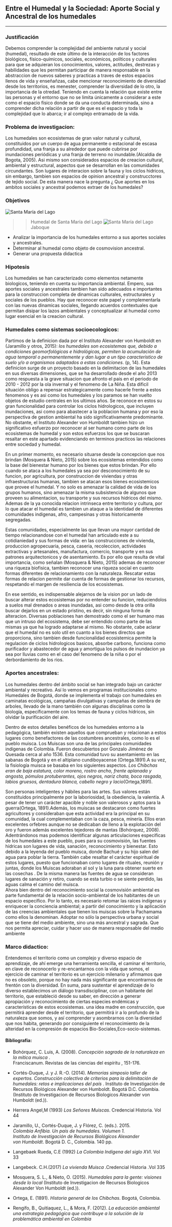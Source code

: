 
<h2 class="code-line" data-line-start=0 data-line-end=1><a id="Entre_el_Humedal_y_la_Sociedad_Aporte_Social_y_Ancestral_de_los_humedales_0"></a>Entre el Humedal y la Sociedad: Aporte Social y Ancestral de los humedales</h2>
<hr>
<h3 class="code-line" data-line-start=4 data-line-end=5><a id="Justificacin_4"></a>Justificación</h3>
<p class="has-line-data" data-line-start="8" data-line-end="9">Debemos comprender la complejidad del ambiente natural y social (humedal), resultado de este último de la interacción de los factores biológicos, físico-químicos, sociales, económicos, políticos y culturales para que se adquieran los conocimientos, valores, actitudes, destrezas y habilidades que les permitan participar de manera responsable en la abstraccion de nuevos saberes y practicas a traves de estos espacios llenos de vida y enseñañzas, cabe mencionar reconocimiento de diversidad desde los territorios, es menester, comprender la diversidad de lo otro, la importancia de la otredad. Teniendo en cuenta la relación que existe entre las personas y el entorno que no se limita únicamente a considerar a este como el espacio físico donde se da una conducta determinada, sino a comprender dicha relación a partir de que es el espacio y toda la complejidad que lo abarca; ir al complejo entramado de la vida.</p>
<h3 class="code-line" data-line-start=9 data-line-end=10><a id="Problema_de_investigacion_9"></a>Problema de investigacion:</h3>
<p class="has-line-data" data-line-start="10" data-line-end="11">Los humedales son ecosistemas de gran valor natural y cultural, constituidos por un cuerpo de agua permanente o estacional de escasa profundidad, una franja a su alrededor que puede cubrirse por inundaciones periódicas y una franja de terreno no inundable.(Alcaldia de Bogota, 2005). Asi mismo son considerados espacios de creacion cultural, ambiental y estructural, aspectos que se desarrollan en las comunidades circundantes. Son lugares de interacion sobre la fauna y los ciclos hidricos, sin embargo, tambien son espacios de opinion ancestral y construcctores de tejido social. De esta manera nace la pregunta ¿ Que aportes en los ambitos sociales y ancestral podemos extraer de los humedales?</p>
<h3 class="code-line" data-line-start=12 data-line-end=13><a id="Objetivos_12"></a>Objetivos</h3>
  
  ![Santa María del Lago](https://raw.githubusercontent.com/oacastrol/prueba/main/fotohumedal.jpg)
>>Humedal de Santa María del Lago
 ![Santa María del Lago](https://raw.githubusercontent.com/oacastrol/prueba/main/Humedal_3.jpg)
 >>Jaboque
<ul>
<li class="has-line-data" data-line-start="13" data-line-end="14">Analizar la importancia de los humedales entorno a sus aportes sociales y ancestrales.</li>
<li class="has-line-data" data-line-start="14" data-line-end="15">Determinar al humedal como objeto de cosmovision ancestral.</li>
<li class="has-line-data" data-line-start="15" data-line-end="17">Generar una propuesta didactica</li>
</ul>
<h3 class="code-line" data-line-start=17 data-line-end=18><a id="Hipotesis_17"></a>Hipotesis</h3>
<p class="has-line-data" data-line-start="19" data-line-end="20">Los humedales se han caracterizado como elementos netamente biologicos, teniendo en cuenta su importancia ambiental. Empero, sus aportes sociales y ancestrales tambien han sido adecuados e importantes para la construccion completa de dinamicas culturales, estructurales y sociales de los pueblos. Hay que reconocer este papel y complementarla con las nuevas dinamicas sociales, llegando acuerdos contextuales que permitan disipar los lazos ambientales y conceptualizar al humedal como lugar esencial en la creacion cultural.</p>
<h3 class="code-line" data-line-start=21 data-line-end=22><a id="Humedales_como_sistemas_socioecologicos_21"></a>Humedales como sistemas socioecologicos:</h3>
<p class="has-line-data" data-line-start="23" data-line-end="24">Partimos de la definicion dada por el Instituto Alexander von Humboldt en (Jaramillo y otros, 2015): <em>los humedales son ecosistemas que, debido a condiciones geomorfológicas e hidrológicas, permiten la acumulación de agua temporal o permanentemente y dan lugar a un tipo característico de suelo y/o a organismos adaptados a estas condiciones</em>. (p, 14). Esta definicion surge de un proyecto basado en la delimitacion de las humedales en sus diversas dimensiones, que se ha desarrollado desde el año 2013 como respuesta a la grave situacion que afronto el pais en el periodo de 2010 - 2012 por la ola invernal y el fenomeno de La Niña. Esta dificil situación obligo a repensar estrategicamente como hacerle frente a estos fenomenos y es asi como los humedales y los paramos se han vuelto objetos de estudio centrales en los ultimos años. Se reconoce en estos su gran funcionalidad para controlar los ciclos hidrologicos, que incluyen inundaciones, asi como para abastecer a la poblacion humana y por eso la perspectiva de gestion ambiental ha sido significativamente predominante. No obstante, el Instituto Alexander von Humboldt tambien hizo un significativo esfuerzo por reconocer al ser humano como parte de los ecosistemas de humedal y son estos esfuerzos los que se buscaran resaltar en este apartado evidenciando en terminos practicos las relaciones entre sociedad y humedal.</p>
<p class="has-line-data" data-line-start="25" data-line-end="26">En un primer momento, es necesario situarse desde la concepcion que nos brindan (Mosquera &amp; Nieto, 2015) sobre los ecosistemas entendidos como la base del bienestar humano por los bienes que estos brindan. Por ello cuando se ataca a los humedales ya sea por desconocimiento de su funcion, por agricultura, por construccion de viviendas y otras infraestructuras humanas, tambien se atacan esos bienes ecosistemicos que provee el humedal. Y no solo es amenazar la calidad de vida de los grupos humanos, sino amenazar la misma subsistencia de algunos que proveen su alimentacion, su transporte y sus recursos hidricos del mismo. Ademas de la ya conocida relacion intrinseca entre territorio y cultura, por lo que atacar el humedal es tambien un ataque a la identidad de diferentes comunidades indigenas, afro, campesinas y otras historicamente segregadas.</p>
<p class="has-line-data" data-line-start="27" data-line-end="28">Estas comunidades, especialmente las que llevan una mayor cantidad de tiempo relacionandose con el humedal han articulado este a su cotidianiedad y sus formas de vida: en las construcciones de vivienda, produccion agropecuaria, pesca, caseria, recoleccion, actividades extractivas y artesanales, manufactura, comercio, transporte y en sus patrones arquitectonicos y de asentamiento. Es por ello que resulta de vital importancia, como señalan (Mosquera &amp; Nieto, 2015) ademas de reconocer una riqueza biofisica, tambien reconocer una riqueza social en cuanto formas diferentes de relacionamiento con la naturaleza. Rescatar estas formas de relacion permite dar cuenta de formas de gestionar los recursos, respetando el margen de resiliencia de los ecosistemas.</p>
<p class="has-line-data" data-line-start="29" data-line-end="30">En ese sentido, es indispensable alejarnos de la vision por un lado de buscar alterar estos ecosistemas por no entender su funcion, reduciendolos a suelos mal drenados o areas inundadas, asi como desde la otra orilla buscar dejarlos en un estado pristino, es decir, sin ninguna forma de alteracion. Diversas poblaciones han demostrado como el ser humano mas que un intruso del ecosistema, debe ser entendido como parte de las mismas ya que ha logrado adaptarse al mismo. No obstante, cabe aclarar que el humedal no es solo util en cuanto a los bienes directos que proporciona, sino tambien desde funcionalidad ecosistemica permite la regulacion de ciclos hidrologicos basicos, absorbe carbono, funciona como purificador y abastecedor de agua y amortigua los pulsos de inundacion ya sea por lluvias como en el caso del fenomeno de la niña o por el derbordamiento de los rios.</p>
<h3 class="code-line" data-line-start=31 data-line-end=32><a id="Aportes_ancestrales_31"></a>Aportes ancestrales:</h3>
<p class="has-line-data" data-line-start="33" data-line-end="34">Los humedales dentro del ámbito social se han integrado bajo un carácter ambiental y recreativo. Así lo vemos en programas institucionales como Humedales de Bogotá, donde se implementa el trabajo con humedales en caminatas ecológicas, campañas divulgativas y campañas de siembra de arboles, llevado de la mano también con algunas disciplinas como la biología, específicamente con los temas de fauna y ciclos hídricos, sin olvidar la purificación del aire.</p>
<p class="has-line-data" data-line-start="35" data-line-end="36">Dentro de estos detalles benéficos de los humedales entorno a la pedagógica, también existen aquellos que comprueban y relacionan a estos lugares como benefactores de las costumbres ancestrales, como lo es el pueblo muisca. Los Muiscas son una de las principales comunidades indígenas de Colombia. Fueron descubiertos por Gonzalo Jiménez de Quesada cerca al año 1536. Esta comunidad tuvo su asentamiento en las sabanas de Bogotá y en el altiplano cundiboyacense (Ortega.1891).A su vez, la fisiología muisca se basaba en los siguientes aspectos. <em>Los Chibchas eran de baja estatura, color moreno, rostro ancho, frente aplanada y angosta, pómulos protuberantes, ojos negros, nariz chata, boca rasgada, labios gruesos, dentadura blanca, cabello negro y lacio</em>(Ortega,1891).</p>
<p class="has-line-data" data-line-start="37" data-line-end="40">Son personas inteligentes y hábiles para las artes. Sus valores están constituidos principalmente por la laboriosidad, la obediencia, la valentía. A pesar de tener un carácter apacible y noble son valerosos y aptos para la guerra(Ortega, 1891).Además, los muiscas se destacaron como fuertes agricultores y consideraban que esta actividad era la principal en su comunidad, la cual complementaban con la caza, pesca, minería. Ellos eran excelentes orfebres aunque no se dedicaban de lleno a la explotación del oro y fueron además excelentes tejedores de mantas (Bohórquez, 2008).<br>
Adentrándonos mas podemos identificar algunas articulaciones especificas de los humedales a este pueblo, pues para su cosmovisión, las fuentes hídricas son lugares de vida, sanación, reconocimiento y bienestar. Esto debido a la leyenda del pueblo muisca, donde Bachué y su hijo salen del agua para poblar la tierra. También cabe resaltar el carácter espiritual de estos lugares, puesto que funcionaban como lugares de rituales, reunión y juntas, donde los Muiscas adoraban al sol y la luna para obtener suerte en las cosechas . De la misma manera las fuentes de agua se consideran lugares de sanación y retiro, cuando se esta turbio o se siente perdido, las aguas calma el camino del muisca.<br>
Ahora bien dentro del reconocimiento social la cosmovisión ambiental es parte fundamental de la relación socio-ambiental de los habitantes de un espacio específico. Por lo tanto, es necesario retomar las raíces indígenas y enriquecer la conciencia ambiental; a partir del conocimiento y la aplicación de las creencias ambientales que tienen los muiscas sobre la Pachamama como ellos la denominan. Adoptar no sólo la perspectiva urbana y social que se tiene del medio ambiente, sino una más ancestral y sagrada. Que nos permita apreciar, cuidar y hacer uso de manera responsable del medio ambiente</p>
<h3 class="code-line" data-line-start=41 data-line-end=42><a id="Marco_didactico_41"></a>Marco didactico:</h3>
<p class="has-line-data" data-line-start="43" data-line-end="44">Entendemos el territorio como un complejo y diverso espacio de aprendizaje, de ahí emerge una herramienta sencilla, el caminar el territorio, en clave de reconocerlo y re-encantarnos con la vida que somos, el ejercicio de caminar el territorio es un ejercicio milenario y afirmamos que no es obsoleto, porque no hay nada más significante que encontrarnos de frentón con la diversidad. En suma, para sustentar el aprendizaje de lo diverso establecimos un diálogo transdisciplinar, con un habitante del territorio, que estableció desde su saber, en dirección a generar apropiación y reconocimiento de ciertas especies endémicas y características de estos ecosistemas. una idea madre en construcción, que permitirá aprender desde el territorio, que permitirá ir a lo profundo de la naturaleza que somos, y así comprender y asombrarnos con la diversidad que nos habita, generando por consiguiente el reconocimiento de la alteridad en la compresión de espacios Bio-Sociales,Eco-socio-sistemas.</p>
<h4 class="code-line" data-line-start=45 data-line-end=46><a id="Bibliografia_45"></a>Bibliografia:</h4>
<ul>
<li class="has-line-data" data-line-start="47" data-line-end="49">
<p class="has-line-data" data-line-start="47" data-line-end="49">Bohórquez, C. Luis, A. (2008). <em>Concepción sagrada de la naturaleza en la mítica muisca</em> .<br>
Franciscanum. Revistas de las ciencias del espíritu , 151-176.</p>
</li>
<li class="has-line-data" data-line-start="49" data-line-end="50">
<p class="has-line-data" data-line-start="49" data-line-end="50">Cortés-Duque, J. y J. R.-O. (2014). <em>Memorias simposio taller de expertos. Construcción colectiva de criterios para la delimitación de humedales: retos e implicaciones del país</em> . Instituto de Investigación de Recursos Biológicos Alexander von Humboldt. Bogotá D.C. Colombia. (Instituto de Investigacion de Recursos Biologicos Alexander von Humboldt (ed.)).</p>
</li>
<li class="has-line-data" data-line-start="50" data-line-end="51">
<p class="has-line-data" data-line-start="50" data-line-end="51">Herrera Angel,M (1993) <em>Los Señores Muiscas</em>. Credencial Historia. Vol 44</p>
</li>
<li class="has-line-data" data-line-start="51" data-line-end="55">
<p class="has-line-data" data-line-start="51" data-line-end="55">Jaramillo, U., Cortés-Duque, J. y Flórez, C. (eds.). 2015.<br>
<em>Colombia Anfibia. Un país de humedales. Volumen 1.<br>
Instituto de Investigación de Recursos Biológicos Alexander<br>
von Humboldt</em>. Bogotá D. C., Colombia. 140 pp.</p>
</li>
<li class="has-line-data" data-line-start="55" data-line-end="57">
<p class="has-line-data" data-line-start="55" data-line-end="56">Langebaek Rueda, C.E (1992) <em>La Colombia Indigena del siglo XVI</em>. Vol 33</p>
</li>
<li class="has-line-data" data-line-start="57" data-line-end="58">
<p class="has-line-data" data-line-start="57" data-line-end="58">Langebeck. C.H.(2017) <em>La vivienda Muisca</em> .Credencial Historia .Vol 335</p>
</li>
<li class="has-line-data" data-line-start="58" data-line-end="59">
<p class="has-line-data" data-line-start="58" data-line-end="59">Mosquera, S. L., &amp; Nieto, O. (2015). <em>Humedales para la gente: visiones desde lo local</em> (Instituto de Investigacion de Recursos Biologicos Alexander Von Humboldt (ed.)).</p>
</li>
<li class="has-line-data" data-line-start="59" data-line-end="61">
<p class="has-line-data" data-line-start="59" data-line-end="60">Ortega, E. (1891). <em>Historia general de los Chibchas</em>. Bogotá, Colombia.</p>
</li>
<li class="has-line-data" data-line-start="61" data-line-end="62">
<p class="has-line-data" data-line-start="61" data-line-end="62">Rengifo, B., Quitiaquez, L., &amp; Mora, F. (2012). <em>La educación ambiental una estrategia pedagógica que contribuye a la solución de la problemática ambiental en Colombia</em></p>
</li>
</ul>
</body></html>
